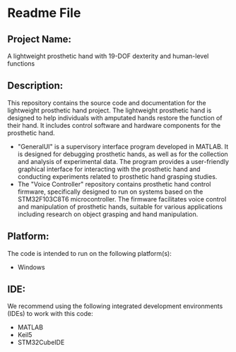 # Readme File
## Project Name:
A lightweight prosthetic hand with 19-DOF dexterity and human-level functions

## Description:
This repository contains the source code and documentation for the lightweight prosthetic hand project. The lightweight prosthetic hand is designed to help individuals with amputated hands restore the function of their hand. It includes control software and hardware components for the prosthetic hand.
- "GeneralUI" is a supervisory interface program developed in MATLAB. It is designed for debugging prosthetic hands, as well as for the collection and analysis of experimental data. The program provides a user-friendly graphical interface for interacting with the prosthetic hand and conducting experiments related to prosthetic hand grasping studies.
- The "Voice Controller" repository contains prosthetic hand control firmware, specifically designed to run on systems based on the STM32F103C8T6 microcontroller. The firmware facilitates voice control and manipulation of prosthetic hands, suitable for various applications including research on object grasping and hand manipulation.

## Platform:
The code is intended to run on the following platform(s):
- Windows

## IDE:
We recommend using the following integrated development environments (IDEs) to work with this code:
- MATLAB
- Keil5
- STM32CubeIDE
